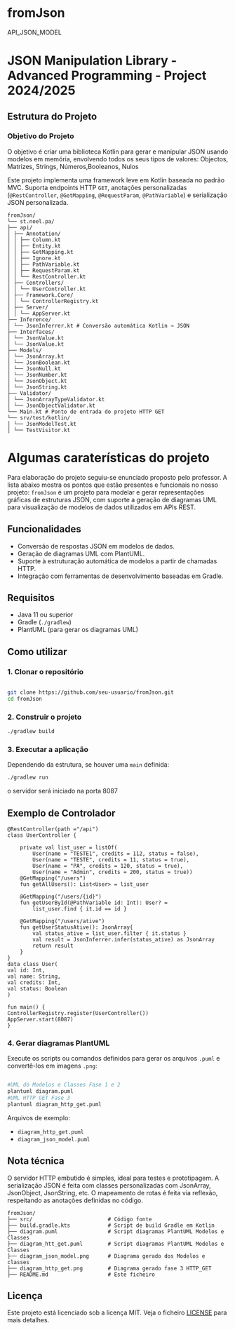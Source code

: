 # fromJson
API_JSON_MODEL
# JSON Manipulation Library - Advanced Programming - Project 2024/2025
## Estrutura do Projeto
### Objetivo do Projeto
O objetivo é criar uma biblioteca Kotlin para gerar e manipular JSON usando modelos em memória,
envolvendo todos os seus tipos de valores: Objectos, Matrizes, Strings, Números,Booleanos, Nulos

Este projeto implementa uma framework leve em Kotlin baseada no padrão MVC. Suporta endpoints HTTP `GET`,
anotações personalizadas (`@RestController`, `@GetMapping`, `@RequestParam`, `@PathVariable`) e serialização JSON personalizada.

```    
fromJson/
└── st.noel.pa/
├── api/
│ ├── Annotation/
│ │ ├── Column.kt
│ │ ├── Entity.kt
│ │ ├── GetMapping.kt
│ │ ├── Ignore.kt
│ │ ├── PathVariable.kt
│ │ ├── RequestParam.kt
│ │ └── RestController.kt
│ ├── Controllers/
│ │ └── UserController.kt
│ ├── Framework.Core/
│ │ └── ControllerRegistry.kt
│ ├── Server/
│ │ └── AppServer.kt
├── Inference/
│ └── JsonInferrer.kt # Conversão automática Kotlin → JSON
├── Interfaces/
│ └── JsonValue.kt
│ └── JsonValue.kt
├── Models/
│ └── JsonArray.kt
│ └── JsonBoolean.kt
│ └── JsonNull.kt
│ └── JsonNumber.kt
│ └── JsonObject.kt
│ └── JsonString.kt
├── Validator/
│ └── JsonArrayTypeValidator.kt
│ └── JsonObjectValidator.kt
└── Main.kt # Ponto de entrada do projeto HTTP GET
└── srv/test/kotlin/
│ └── JsonModelTest.kt
│ └── TestVisitor.kt
```
# Algumas caraterísticas do projeto
Para elaboração do projeto seguiu-se  enunciado proposto pelo professor.
A lista abaixo mostra os pontos que estão presentes e funcionais no nosso projeto:
`fromJson` é um projeto para modelar e gerar representações gráficas de estruturas JSON, com suporte a geração de diagramas UML para visualização de modelos de dados utilizados em APIs REST.

## Funcionalidades

- Conversão de respostas JSON em modelos de dados.
- Geração de diagramas UML com PlantUML.
- Suporte à estruturação automática de modelos a partir de chamadas HTTP.
- Integração com ferramentas de desenvolvimento baseadas em Gradle.

## Requisitos

- Java 11 ou superior
- Gradle (`./gradlew`)
- PlantUML (para gerar os diagramas UML)

## Como utilizar

### 1. Clonar o repositório

```bash

git clone https://github.com/seu-usuario/fromJson.git
cd fromJson
```

### 2. Construir o projeto

```bash
./gradlew build
```

### 3. Executar a aplicação

Dependendo da estrutura, se houver uma `main` definida:
```bash
./gradlew run
```
o servidor será iniciado na porta 8087


## Exemplo de Controlador
```
@RestController(path ="/api")
class UserController {
    
    private val list_user = listOf(
        User(name = "TESTE1", credits = 112, status = false),
        User(name = "TESTE", credits = 11, status = true),
        User(name = "PA", credits = 120, status = true),
        User(name = "Admin", credits = 200, status = true))
    @GetMapping("/users")
    fun getAllUsers(): List<User> = list_user

    @GetMapping("/users/{id}")
    fun getUserById(@PathVariable id: Int): User? =
        list_user.find { it.id == id }

    @GetMapping("/users/ative")
    fun getUserStatusAtive(): JsonArray{
        val status_ative = list_user.filter { it.status }
        val result = JsonInferrer.infer(status_ative) as JsonArray
        return result
    }
}
data class User(
val id: Int,
val name: String,
val credits: Int,
val status: Boolean
)

fun main() {
ControllerRegistry.register(UserController())
AppServer.start(8087)
}
```

### 4. Gerar diagramas PlantUML

Execute os scripts ou comandos definidos para gerar os arquivos `.puml` e convertê-los em imagens `.png`:

```bash

#UML do Modelos e Classes Fase 1 e 2
plantuml diagram.puml
#UML HTTP GET Fase 3
plantuml diagram_http_get.puml

```


Arquivos de exemplo:

- `diagram_http_get.puml`
- `diagram_json_model.puml`

## Nota técnica
O servidor HTTP embutido é simples, ideal para testes e prototipagem.
A serialização JSON é feita com classes personalizadas com JsonArray, JsonObject, JsonString, etc.
O mapeamento de rotas é feita via reflexão, respeitando as anotações definidas no código.


```
fromJson/
├── src/                        # Código fonte
├── build.gradle.kts            # Script de build Gradle em Kotlin
├── diagram.puml                # Script diagramas PlantUML Modelos e Classes
├── diagram_htt_get.puml        # Script diagramas PlantUML Modelos e Classes
├── diagram_json_model.png      # Diagrama gerado dos Modelos e classes
├── diagram_http_get.png        # Diagrama gerado fase 3 HTTP_GET
├── README.md                   # Este ficheiro
```

## Licença

Este projeto está licenciado sob a licença MIT. Veja o ficheiro [LICENSE](LICENSE) para mais detalhes.